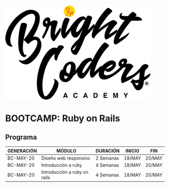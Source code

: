 ![MagmaHackers Logo](../../imgs/logo-bc.png)
# BOOTCAMP: Ruby on Rails

## Programa

GENERACIÓN | MÓDULO | DURACIÓN | INICIO | FIN
---        | ---    | ---  | --- | ---
BC-MAY-20  | Diseño web responsivo| 2 Semanas | 18/MAY | 20/MAY
BC-MAY-20  | Introducción a ruby | 4 Semanas  | 18/MAY | 20/MAY
BC-MAY-20  | Introducción a ruby on rails | 4 Semanas | 18/MAY | 20/MAY

